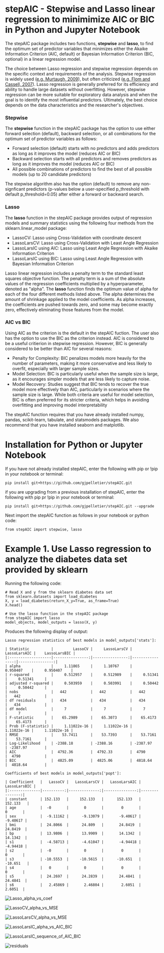 
# stepAIC - Stepwise and Lasso linear regression to minimimize AIC or BIC in Python and Jupyter Notebook

The stepAIC package includes two functions, **stepwise** and **lasso**, to find the optimum set of predictor variables that minimizes either the Akaike Information Criterion (AIC, default) or Bayesian Information Criterion (BIC, optional) in a linear regression model.

The choice between Lasso regression and stepwise regression depends on the specific context and requirements of the analysis. Stepwise regression is widely used ([e.g. Murtaugh, 2009](https://doi.org/10.1111/j.1461-0248.2009.01361.x)), but often criticized ([e.g. Flom and Cassell, 2007](https://www.lexjansen.com/pnwsug/2008/DavidCassell-StoppingStepwise.pdf)). Lasso regression is generally preferred for its efficiency and ability to handle large datasets without overfitting. However, stepwise regression can be more suitable for exploratory data analysis and when the goal is to identify the most influential predictors. Ultimately, the best choice depends on the data characteristics and the researcher's objectives.

### Stepwise

The **stepwise** function in the stepAIC package has the option to use either forward selection (default), backward selection, or all combinations for the optimum set of predictor variables as follows:

- Forward selection (default) starts with no predictors and adds predictors as long as it improves the model (reduces AIC or BIC) 
- Backward selection starts with all predictors and removes predictors as long as it improves the model (reduces AIC or BIC)
- All possible combinations of predictors to find the best of all possible models (up to 20 candidate predictors)

The stepwise algorithm also has the option (default) to remove any non-signficant predictors (p-values below a user-specified p_threshold with default p_threshold=0.05) after either a forward or backward search. 

### Lasso

The **lasso** function in the stepAIC package provides output of regression models and summary statistics using the following four methods from the sklearn.linear_model package:

- LassoCV: Lasso using Cross-Validation with coordinate descent  
- LassoLarsCV: Lasso using Cross-Validation with Least Angle Regression
- LassoLarsIC using AIC: Lasso using Least Angle Regression with Akaike Information Criterion
- LassoLarsIC using BIC: Lasso using Least Angle Regression with Bayesian Information Criterion

Lasso linear regression includes a penalty term to the standard least squares objective function. The penalty term is a sum of the absolute values of the regression coefficients multiplied by a hyperparameter, denoted as "alpha". The **lasso** function finds the optimum value of alpha for each of the four different methods listed above. The alpha determines the amount of shrinkage applied to the model coefficients. As alpha increases, the coefficients are pushed towards zero, and some may become exactly zero, effectively eliminating those features from the model. 

### AIC vs BIC

Using AIC as the criterion is the default in the stepAIC fuction. The user also has the option to use the BIC as the criterion instead. AIC is considered to be a useful critierion in stepwise regression. However, BIC is generally considered to be better than AIC for several reasons:

- Penalty for Complexity: BIC penalizes models more heavily for the number of parameters, making it more conservative and less likely to overfit, especially with larger sample sizes.
- Model Selection: BIC is particularly useful when the sample size is large, as it encourages simpler models that are less likely to capture noise.
- Model Recovery: Studies suggest that BIC tends to recover the true model more effectively than AIC, particularly in scenarios where the sample size is large.
While both criteria are useful for model selection, BIC is often preferred for its stricter criteria, which helps in avoiding overfitting and improving model interpretability

The stepAIC function requires that you have already installed numpy, pandas, scikit-learn, tabulate, and statsmodels packages. We also recommend that you have installed seaborn and matplotlib.

# Installation for Python or Jupyter Notebook

If you have not already installed stepAIC, enter the following with pip or !pip in your notebook or terminal:<br>
```
pip install git+https://github.com/gjpelletier/stepAIC.git
```

if you are upgrading from a previous installation of stepAIC, enter the following with pip pr !pip in your notebook or terminal:<br>
```
pip install git+https://github.com/gjpelletier/stepAIC.git --upgrade
```

Next import the stepAIC function as follows in your notebook or python code:<br>
```
from stepAIC import stepwise, lasso
```

# Example 1. Use Lasso regression to analyze the diabetes data set provided by sklearn

Running the following code:
```
# Read X and y from the sklearn diabetes data set
from sklearn.datasets import load_diabetes
X, y = load_diabetes(return_X_y=True, as_frame=True)
X.head()

# Use the lasso function in the stepAIC package
from stepAIC import lasso
model_objects, model_outputs = lasso(X, y)
```

Produces the following display of output:
```
Lasso regression statistics of best models in model_outputs['stats']:

| Statistic          |         LassoCV |     LassoLarsCV |    LassoLarsAIC |    LassoLarsBIC |
|:-------------------|----------------:|----------------:|----------------:|----------------:|
| alpha              |     1.11865     |     1.10767     |     0.950407    |     0.950407    |
| r-squared          |     0.512957    |     0.512989    |     0.51341     |     0.51341     |
| adjusted r-squared |     0.503959    |     0.503991    |     0.50442     |     0.50442     |
| nobs               |   442           |   442           |   442           |   442           |
| df residuals       |   434           |   434           |   434           |   434           |
| df model           |     7           |     7           |     7           |     7           |
| F-statistic        |    65.2989      |    65.3073      |    65.4173      |    65.4173      |
| Prob (F-statistic) |     1.11022e-16 |     1.11022e-16 |     1.11022e-16 |     1.11022e-16 |
| RMSE               |    53.7411      |    53.7393      |    53.7161      |    53.7161      |
| Log-Likelihood     | -2388.18        | -2388.16        | -2387.97        | -2387.97        |
| AIC                |  4792.36        |  4792.33        |  4790           |  4790           |
| BIC                |  4825.09        |  4825.06        |  4818.64        |  4818.64        |

Coefficients of best models in model_outputs['popt']:

| Coefficient   |   LassoCV |   LassoLarsCV |   LassoLarsAIC |   LassoLarsBIC |
|:--------------|----------:|--------------:|---------------:|---------------:|
| constant      | 152.133   |     152.133   |      152.133   |      152.133   |
| age           |  -0       |       0       |        0       |        0       |
| sex           |  -9.11162 |      -9.13079 |       -9.40617 |       -9.40617 |
| bmi           |  24.8066  |      24.809   |       24.8419  |       24.8419  |
| bp            |  13.9806  |      13.9909  |       14.1342  |       14.1342  |
| s1            |  -4.58713 |      -4.61047 |       -4.94418 |       -4.94418 |
| s2            |  -0       |       0       |        0       |        0       |
| s3            | -10.5553  |     -10.5615  |      -10.651   |      -10.651   |
| s4            |   0       |       0       |        0       |        0       |
| s5            |  24.2697  |      24.2839  |       24.4841  |       24.4841  |
| s6            |   2.45869 |       2.46804 |        2.6051  |        2.6051  |
```

![Lasso_alpha_vs_coef](https://github.com/user-attachments/assets/b3bbde6a-32d5-4fee-bc51-8f260ded300e)

![LassoCV_alpha_vs_MSE](https://github.com/user-attachments/assets/5926b551-6b15-4e18-ad45-adad163d32a5)

![LassoLarsCV_alpha_vs_MSE](https://github.com/user-attachments/assets/a4ec7ccd-2ee7-4410-93c3-d22080fbe7b5)

![LassoLarsIC_alpha_vs_AIC_BIC](https://github.com/user-attachments/assets/804930e0-40ba-4480-8a51-4c80a8190940)

![LassoLarsIC_sequence_of_AIC_BIC](https://github.com/user-attachments/assets/ffbf630e-8f0f-47e1-abce-f4f007b33207)

![residuals](https://github.com/user-attachments/assets/187e1a01-573d-42d0-a3e5-e0a657e2e76e)







